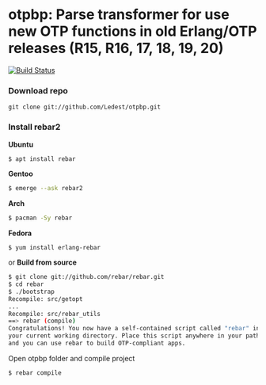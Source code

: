 otpbp: Parse transformer for use new OTP functions in old Erlang/OTP releases (R15, R16, 17, 18, 19, 20)
==================================

[![Build Status](https://secure.travis-ci.org/Ledest/otpbp.png)](http://travis-ci.org/Ledest/otpbp)

### Download repo
```
git clone git://github.com/Ledest/otpbp.git
```
### Install rebar2
**Ubuntu**

```sh
$ apt install rebar
```

**Gentoo**

```sh
$ emerge --ask rebar2 
```

**Arch**

```sh
$ pacman -Sy rebar
```

**Fedora**

```
$ yum install erlang-rebar
```

or **Build from source**

```sh
$ git clone git://github.com/rebar/rebar.git
$ cd rebar
$ ./bootstrap
Recompile: src/getopt
...
Recompile: src/rebar_utils
==> rebar (compile)
Congratulations! You now have a self-contained script called "rebar" in
your current working directory. Place this script anywhere in your path
and you can use rebar to build OTP-compliant apps.
```

Open otpbp folder and compile project

```sh
$ rebar compile
```